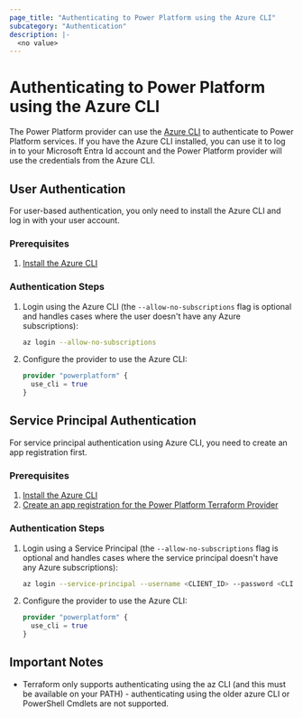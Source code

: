 ```yaml
---
page_title: "Authenticating to Power Platform using the Azure CLI"
subcategory: "Authentication"
description: |-
  <no value>
---
```


# Authenticating to Power Platform using the Azure CLI

The Power Platform provider can use the [Azure CLI](https://learn.microsoft.com/cli/azure/) to authenticate to Power Platform services. If you have the Azure CLI installed, you can use it to log in to your Microsoft Entra Id account and the Power Platform provider will use the credentials from the Azure CLI.

## User Authentication

For user-based authentication, you only need to install the Azure CLI and log in with your user account.

### Prerequisites

1. [Install the Azure CLI](https://docs.microsoft.com/cli/azure/install-azure-cli)

### Authentication Steps

1. Login using the Azure CLI (the `--allow-no-subscriptions` flag is optional and handles cases where the user doesn't have any Azure subscriptions):

   ```bash
   az login --allow-no-subscriptions
   ```

2. Configure the provider to use the Azure CLI:

   ```terraform
   provider "powerplatform" {
     use_cli = true
   }
   ```

## Service Principal Authentication

For service principal authentication using Azure CLI, you need to create an app registration first.

### Prerequisites

1. [Install the Azure CLI](https://docs.microsoft.com/cli/azure/install-azure-cli)
2. [Create an app registration for the Power Platform Terraform Provider](app_registration.md)

### Authentication Steps

1. Login using a Service Principal (the `--allow-no-subscriptions` flag is optional and handles cases where the service principal doesn't have any Azure subscriptions):

   ```bash
   az login --service-principal --username <CLIENT_ID> --password <CLIENT_SECRET> --tenant <TENANT_ID> --allow-no-subscriptions
   ```

2. Configure the provider to use the Azure CLI:

   ```terraform
   provider "powerplatform" {
     use_cli = true
   }
   ```

## Important Notes

* Terraform only supports authenticating using the az CLI (and this must be available on your PATH) - authenticating using the older azure CLI or PowerShell Cmdlets are not supported.
